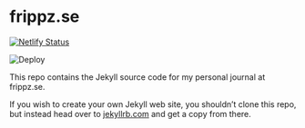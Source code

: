 # frippz.se

[![Netlify Status](https://api.netlify.com/api/v1/badges/18c2cfaf-2e01-4e4b-8778-deee41ba9b13/deploy-status)](https://app.netlify.com/sites/frippz-se/deploys)

![Deploy](https://github.com/frippz/frippz.se/workflows/Deploy/badge.svg)

This repo contains the Jekyll source code for my personal journal at frippz.se.

If you wish to create your own Jekyll web site, you shouldn’t clone this repo, but instead head over to [jekyllrb.com](http://jekyllrb.com) and get a copy from there.
